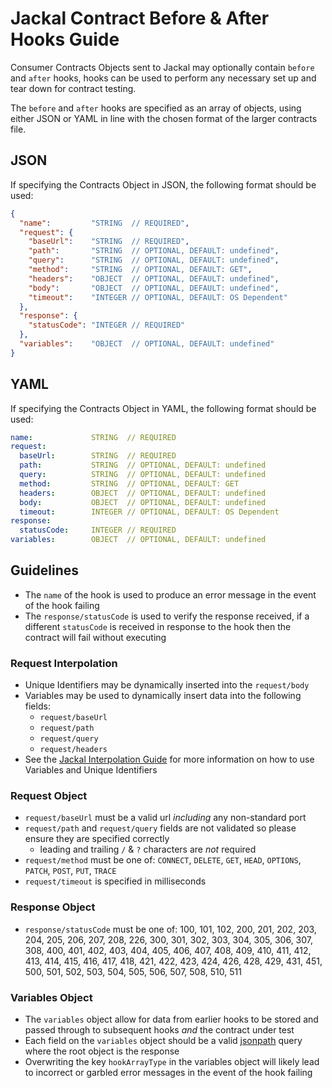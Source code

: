 # Jackal Contract Before & After Hooks Guide

Consumer Contracts Objects sent to Jackal may optionally contain `before` and `after` hooks, hooks can be used to perform any necessary set up and tear down for contract testing.

The `before` and `after` hooks are specified as an array of objects, using either JSON or YAML in line with the chosen format of the larger contracts file.

## JSON

If specifying the Contracts Object in JSON, the following format should be used:

```json
{
  "name":         "STRING  // REQUIRED",
  "request": {
    "baseUrl":    "STRING  // REQUIRED",
    "path":       "STRING  // OPTIONAL, DEFAULT: undefined",
    "query":      "STRING  // OPTIONAL, DEFAULT: undefined",
    "method":     "STRING  // OPTIONAL, DEFAULT: GET",
    "headers":    "OBJECT  // OPTIONAL, DEFAULT: undefined",
    "body":       "OBJECT  // OPTIONAL, DEFAULT: undefined",
    "timeout":    "INTEGER // OPTIONAL, DEFAULT: OS Dependent"
  },
  "response": {
    "statusCode": "INTEGER // REQUIRED"
  },
  "variables":    "OBJECT  // OPTIONAL, DEFAULT: undefined"
}
```

## YAML

If specifying the Contracts Object in YAML, the following format should be used:

```yaml
name:             STRING  // REQUIRED
request:
  baseUrl:        STRING  // REQUIRED
  path:           STRING  // OPTIONAL, DEFAULT: undefined
  query:          STRING  // OPTIONAL, DEFAULT: undefined
  method:         STRING  // OPTIONAL, DEFAULT: GET
  headers:        OBJECT  // OPTIONAL, DEFAULT: undefined
  body:           OBJECT  // OPTIONAL, DEFAULT: undefined
  timeout:        INTEGER // OPTIONAL, DEFAULT: OS Dependent
response:
  statusCode:     INTEGER // REQUIRED
variables:        OBJECT  // OPTIONAL, DEFAULT: undefined
```


## Guidelines

- The `name` of the hook is used to produce an error message in the event of the hook failing
- The `response/statusCode` is used to verify the response received, if a different `statusCode` is received in response to the hook then the contract will fail without executing

### Request Interpolation

- Unique Identifiers may be dynamically inserted into the `request/body`
- Variables may be used to dynamically insert data into the following fields:
  - `request/baseUrl`
  - `request/path`
  - `request/query`
  - `request/headers`
- See the [Jackal Interpolation Guide](https://github.com/findmypast-oss/jackal/blob/master/docs/interpolation.md) for more information on how to use Variables and Unique Identifiers

### Request Object

- `request/baseUrl` must be a valid url _including_ any non-standard port
- `request/path` and `request/query` fields are not validated so please ensure they are specified correctly
  - leading and trailing `/` & `?` characters are _not_ required
- `request/method` must be one of: `CONNECT`, `DELETE`, `GET`, `HEAD`, `OPTIONS`, `PATCH`, `POST`, `PUT`, `TRACE`
- `request/timeout` is specified in milliseconds

### Response Object

- `response/statusCode` must be one of: 100, 101, 102, 200, 201, 202, 203, 204, 205, 206, 207, 208, 226, 300, 301, 302, 303, 304, 305, 306, 307, 308, 400, 401, 402, 403, 404, 405, 406, 407, 408, 409, 410, 411, 412, 413, 414, 415, 416, 417, 418, 421, 422, 423, 424, 426, 428, 429, 431, 451, 500, 501, 502, 503, 504, 505, 506, 507, 508, 510, 511

### Variables Object

- The `variables` object allow for data from earlier hooks to be stored and passed through to subsequent hooks _and_ the contract under test
- Each field on the `variables` object should be a valid [jsonpath](https://github.com/dchester/jsonpath) query where the root object is the response
- Overwriting the key `hookArrayType` in the variables object will likely lead to incorrect or garbled error messages in the event of the hook failing

